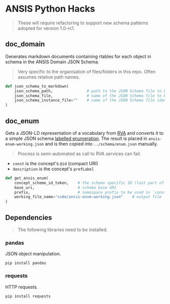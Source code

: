 # ANSIS Python Hacks

> These will require refactoring to support new schema patterns adopted for version 1.0-rc1.

## doc_domain

Generates markdown documents containing rtables for each object in schema in the ANSIS Domain JSON
Schema.

> Very specific to the organisation of files/folders in this repo. Often assumes relative path
> names.

```python
def json_schema_to_markdown(
    json_schema_path,               # path to the JSON Schema file to be documented
    json_schema_file,               # name of the JSON Schema file to be documented
    json_schema_instance_file=""    # name of the JSON Schema file identifying core entities to be processed first
)
```

## doc_enum

Gets a JSON-LD representation of a vocabulary from [RVA](https://vocabs.ardc.edu.au/) and converts
it to a simple JSON schema [labelled enumeration](https://github.com/json-schema-org/json-schema-spec/issues/57).
The result is placed in `ansis-enum-working.json` and is then copied into `../schema/enum.json`
manually.

> Process is semi-automated as call to RVA services can fail.

- `const` is the concept's `@id` (compact URI)
- `description` is the concept's `prefLabel`

```python
def get_ansis_enum(
    concept_scheme_id_token,    # the schema specific ID (last part of the container URI)
    base_uri,                   # schema base URI
    prefix,                     # namespace prefix to be used in `const` compact URI.
    working_file_name="code/ansis-enum-working.json"    # output file
)
```

## Dependencies

> The following libraries need to be installed.

### pandas

JSON object manipulation.

`pip install pandas`

### requests

HTTP requests.

`pip install requests`